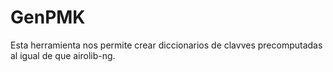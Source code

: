 # GenPMK
Esta herramienta nos permite crear diccionarios de clavves precomputadas al igual de que airolib-ng.
